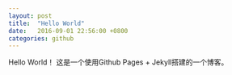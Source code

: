 ```yaml
---
layout: post
title:  "Hello World"
date:   2016-09-01 22:56:00 +0800
categories: github
---
```

Hello World！
这是一个使用Github Pages + Jekyll搭建的一个博客。

